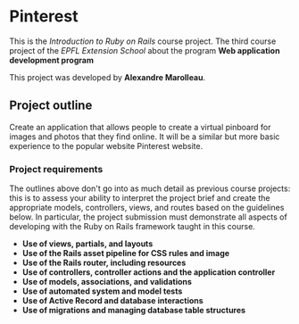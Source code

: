 # Pinterest 

This is the _*Introduction to Ruby on Rails*_ course project. The third course project of the _*EPFL Extension School*_ about the program **Web application development program**

This project was developed by **Alexandre Marolleau**.

## Project outline

Create an application that allows people to create a virtual pinboard for images and photos that they find online. It will be a similar but more basic experience to the popular website Pinterest website.

### Project requirements

The outlines above don't go into as much detail as previous course projects: this is to assess your ability to interpret the project brief and create the appropriate models, controllers, views, and routes based on the guidelines below. In particular, the project submission must demonstrate all aspects of developing with the Ruby on Rails framework taught in this course.

- **Use of views, partials, and layouts**
- **Use of the Rails asset pipeline for CSS rules and image**
- **Use of the Rails router, including resources**
- **Use of controllers, controller actions and the application controller**
- **Use of models, associations, and validations**
- **Use of automated system and model tests**
- **Use of Active Record and database interactions**
- **Use of migrations and managing database table structures**
